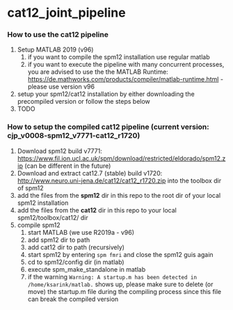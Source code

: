 # cat12_joint_pipeline

### How to use the cat12 pipeline

1. Setup MATLAB 2019 (v96)
   1. if you want to compile the spm12 installation use regular matlab
   2. if you want to execute the pipeline with many concurrent processes, you are advised to use the the MATLAB Runtime: https://de.mathworks.com/products/compiler/matlab-runtime.html - please use version v96
2. setup your spm12/cat12 installation by either downloading the precompiled version or follow the steps below
3. TODO

### How to setup the compiled cat12 pipeline (current version: cjp_v0008-spm12_v7771-cat12_r1720)
1. Download spm12 build v7771: https://www.fil.ion.ucl.ac.uk/spm/download/restricted/eldorado/spm12.zip (can be different in the future)
2. Download and extract cat12.7 (stable) build v1720: http://www.neuro.uni-jena.de/cat12/cat12_r1720.zip into the toolbox dir of spm12
3. add the files from the **spm12** dir in this repo to the root dir of your local spm12 installation 
4. add the files from the **cat12** dir in this repo to your local spm12/toolbox/cat12/ dir
5. compile spm12
   1. start MATLAB (we use R2019a - v96)
   2. add spm12 dir to path
   3. add cat12 dir to path (recursively)
   5. start spm12 by entering `spm fmri` and close the spm12 guis again
   6. cd to spm12/config dir (in matlab)
   7. execute spm_make_standalone in matlab
   8. if the warning `Warning: A startup.m has been detected in /home/ksarink/matlab.` shows up, please make sure to delete (or move) the startup.m file during the compiling process since this file can break the compiled version

